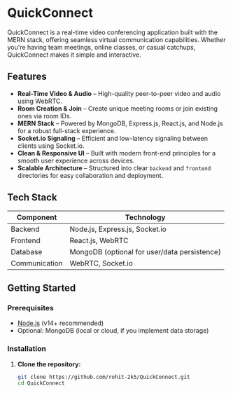 # QuickConnect

QuickConnect is a real-time video conferencing application built with the MERN stack, offering seamless virtual communication capabilities. Whether you're having team meetings, online classes, or casual catchups, QuickConnect makes it simple and interactive.

##  Features
- **Real-Time Video & Audio** – High-quality peer-to-peer video and audio using WebRTC.
- **Room Creation & Join** – Create unique meeting rooms or join existing ones via room IDs.
- **MERN Stack** – Powered by MongoDB, Express.js, React.js, and Node.js for a robust full-stack experience.
- **Socket.io Signaling** – Efficient and low-latency signaling between clients using Socket.io.
- **Clean & Responsive UI** – Built with modern front-end principles for a smooth user experience across devices.
- **Scalable Architecture** – Structured into clear `backend` and `frontend` directories for easy collaboration and deployment.

##  Tech Stack
| Component    | Technology       |
|--------------|------------------|
| Backend      | Node.js, Express.js, Socket.io |
| Frontend     | React.js, WebRTC |
| Database     | MongoDB (optional for user/data persistence) |
| Communication| WebRTC, Socket.io |

##  Getting Started

### Prerequisites
- [Node.js](https://nodejs.org/) (v14+ recommended)
- Optional: MongoDB (local or cloud, if you implement data storage)

### Installation

1. **Clone the repository:**

   ```bash
   git clone https://github.com/rohit-2k5/QuickConnect.git
   cd QuickConnect
